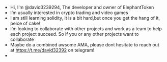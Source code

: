 -  Hi, I’m @david3239294, The developer and owner of ElephantToken
- I’m usually  interested in crypto trading and video games
-  I am still learning solidity, it is a bit hard,but once you get the hang of it, peice of cake!
-  I’m looking to collaborate with other projects and work as a team to help each project succeed. So if you or any other projects want to collaborate
-  Maybe do a combined awsome AMA, please dont hesitate to reach out at https://t.me/david32392 on telegram!
- 
<!---
david3239294/david3239294 is a ✨ special ✨ repository because its `README.md` (this file) appears on your GitHub profile.
You can click the Preview link to take a look at your changes.
--->
